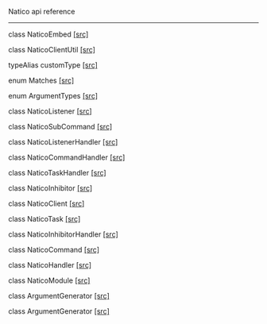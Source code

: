 Natico api reference

---------------

 class NaticoEmbed [[src]](https://deno.land/x/natico@2.0.1/src/util/Embed.ts) 

 class NaticoClientUtil [[src]](https://deno.land/x/natico@2.0.1/src/util/ClientUtil.ts) 

 typeAlias customType [[src]](https://deno.land/x/natico@2.0.1/src/util/Interfaces.ts) 

 enum Matches [[src]](https://deno.land/x/natico@2.0.1/src/util/Interfaces.ts) 

 enum ArgumentTypes [[src]](https://deno.land/x/natico@2.0.1/src/util/Interfaces.ts) 

 class NaticoListener [[src]](https://deno.land/x/natico@2.0.1/src/struct/listeners/Listener.ts) 

 class NaticoSubCommand [[src]](https://deno.land/x/natico@2.0.1/src/struct/commands/SubCommand.ts) 

 class NaticoListenerHandler [[src]](https://deno.land/x/natico@2.0.1/src/struct/listeners/ListenerHandler.ts) 

 class NaticoCommandHandler [[src]](https://deno.land/x/natico@2.0.1/src/struct/commands/CommandHandler.ts) 

 class NaticoTaskHandler [[src]](https://deno.land/x/natico@2.0.1/src/struct/tasks/TaskHandler.ts) 

 class NaticoInhibitor [[src]](https://deno.land/x/natico@2.0.1/src/struct/inhibitors/Inhibitor.ts) 

 class NaticoClient [[src]](https://deno.land/x/natico@2.0.1/src/struct/NaticoClient.ts) 

 class NaticoTask [[src]](https://deno.land/x/natico@2.0.1/src/struct/tasks/Task.ts) 

 class NaticoInhibitorHandler [[src]](https://deno.land/x/natico@2.0.1/src/struct/inhibitors/InhibitorHandler.ts) 

 class NaticoCommand [[src]](https://deno.land/x/natico@2.0.1/src/struct/commands/Command.ts) 

 class NaticoHandler [[src]](https://deno.land/x/natico@2.0.1/src/struct/NaticoHandler.ts) 

 class NaticoModule [[src]](https://deno.land/x/natico@2.0.1/src/struct/NaticoModule.ts) 

 class ArgumentGenerator [[src]](https://deno.land/x/natico@2.0.1/src/struct/commands/ArgumentGenerator.ts) 

 class ArgumentGenerator [[src]](https://deno.land/x/natico@2.0.1/src/struct/commands/ArgumentGenerator.ts) 